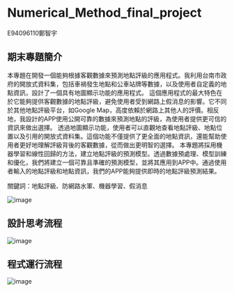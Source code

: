 # Numerical_Method_final_project
E94096110鄭智宇
## 期末專題簡介
本專題在開發一個能夠根據客觀數據來預測地點評級的應用程式。我利用台南市政府的開放式資料集，包括車禍發生地點和公車站牌等數據，以及使用者自定義的地點資訊，設計了一個具有地圖顯示功能的應用程式。
這個應用程式的最大特色在於它能夠提供客觀數據的地點評級，避免使用者受到網路上假消息的影響。它不同於其他地點評級平台，如Google Map，高度依賴於網路上其他人的評價。相反地，我設計的APP使用公開可靠的數據來預測地點的評級，為使用者提供更可信的資訊來做出選擇。
透過地圖顯示功能，使用者可以直觀地查看地點評級、地點位置以及引用的開放式資料集。這個功能不僅提供了更全面的地點資訊，還能幫助使用者更好地理解評級背後的客觀數據，從而做出更明智的選擇。
本專題將採用機器學習和線性回歸的方法，建立地點評級的預測模型。透過數據預處理、模型訓練和優化，我們將建立一個可靠且準確的預測模型，並將其應用到APP中。通過使用者輸入的地點評級和地點資訊，我們的APP能夠提供即時的地點評級預測結果。

關鍵詞：地點評級、防網路水軍、機器學習、假消息

 ![image](https://github.com/rolance110/Numerical_Method_final_project/assets/127593514/06b6dd94-d2ab-4051-aad3-a3c5b06be83a)
 
 ## 設計思考流程
 ![image](https://github.com/rolance110/Numerical_Method_final_project/assets/127593514/76010367-4ff5-456a-830b-e89ae6fb8a12)

 ## 程式運行流程
 ![image](https://github.com/rolance110/Numerical_Method_final_project/assets/127593514/cfa53c9b-a1fa-478c-9353-8c3468719719)





